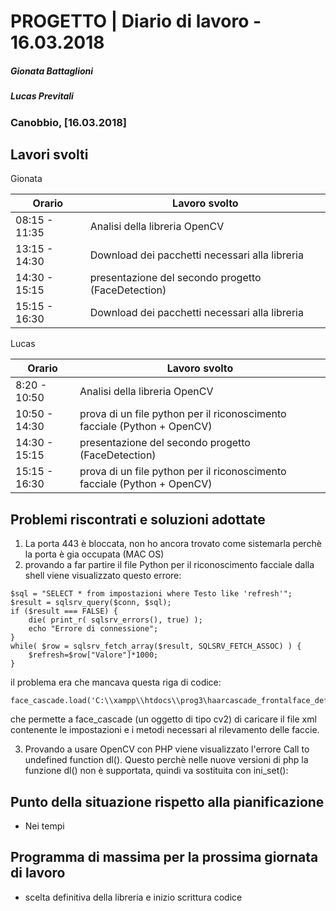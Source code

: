 # PROGETTO | Diario di lavoro - 16.03.2018
##### Gionata Battaglioni
##### Lucas Previtali
### Canobbio, [16.03.2018]

## Lavori svolti
Gionata

|Orario        |Lavoro svolto                 |
|--------------|------------------------------|
|08:15 - 11:35 |Analisi della libreria OpenCV|               
|13:15 - 14:30 |Download dei pacchetti necessari alla libreria|
|14:30 - 15:15 |presentazione del secondo progetto (FaceDetection)|
|15:15 - 16:30 |Download dei pacchetti necessari alla libreria|


Lucas

|Orario        |Lavoro svolto                 |
|--------------|------------------------------|
|8:20 - 10:50 |Analisi della libreria OpenCV|      
|10:50 - 14:30 |prova di un file python per il riconoscimento facciale (Python + OpenCV)|
|14:30 - 15:15 |presentazione del secondo progetto (FaceDetection)|
|15:15 - 16:30 |prova di un file python per il riconoscimento facciale (Python + OpenCV)|



##  Problemi riscontrati e soluzioni adottate
1. La porta 443 è bloccata, non ho ancora trovato come sistemarla perchè la porta è gia occupata (MAC OS)
2. provando a far partire il file Python per il riconoscimento facciale dalla shell viene visualizzato questo errore:
~~~
$sql = "SELECT * from impostazioni where Testo like 'refresh'";
$result = sqlsrv_query($conn, $sql);
if ($result === FALSE) {
	die( print_r( sqlsrv_errors(), true) );
	echo "Errore di connessione";
}
while( $row = sqlsrv_fetch_array($result, SQLSRV_FETCH_ASSOC) ) {
	$refresh=$row["Valore"]*1000;
}
~~~
il problema era che mancava questa riga di codice:
~~~
face_cascade.load('C:\\xampp\\htdocs\\prog3\haarcascade_frontalface_default.xml');
~~~
che permette a face_cascade (un oggetto di tipo cv2) di caricare il file xml contenente le impostazioni e i metodi necessari al rilevamento delle faccie.

3. Provando a usare OpenCV con PHP viene visualizzato l'errore Call to undefined function dl(). 
Questo perchè nelle nuove versioni di php la funzione dl() non è supportata, quindi va sostituita con ini_set():
 
##  Punto della situazione rispetto alla pianificazione
- Nei tempi

## Programma di massima per la prossima giornata di lavoro
- scelta definitiva della libreria e inizio scrittura codice
